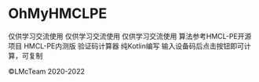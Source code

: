 # OhMyHMCLPE
仅供学习交流使用
仅供学习交流使用
仅供学习交流使用
算法参考HMCL-PE开源项目
HMCL-PE内测版
验证码计算器
纯Kotlin编写
输入设备码后点击按钮即可计算，可复制

©LMcTeam 2020-2022
